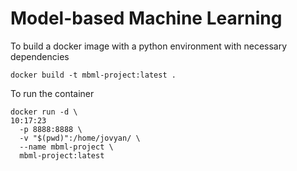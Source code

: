 # Model-based Machine Learning

To build a docker image with a python environment with necessary dependencies
```
docker build -t mbml-project:latest .
```

To run the container
```
docker run -d \                                                                                                                  10:17:23
  -p 8888:8888 \
  -v "$(pwd)":/home/jovyan/ \
  --name mbml-project \
  mbml-project:latest
```